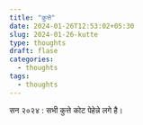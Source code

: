 ```yaml
---
title: "कुत्ते"
date: 2024-01-26T12:53:02+05:30
slug: 2024-01-26-kutte
type: thoughts
draft: flase
categories:
  - thoughts
tags:
  - thoughts
---
```


सन २०२४ : सभी कुत्ते कोट पेहेन्ने लगे है।  
